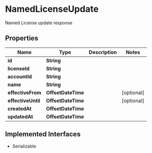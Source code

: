 

# NamedLicenseUpdate

Named License update response

## Properties

| Name | Type | Description | Notes |
|------------ | ------------- | ------------- | -------------|
|**id** | **String** |  |  |
|**licenseId** | **String** |  |  |
|**accountId** | **String** |  |  |
|**name** | **String** |  |  |
|**effectiveFrom** | **OffsetDateTime** |  |  [optional] |
|**effectiveUntil** | **OffsetDateTime** |  |  [optional] |
|**createdAt** | **OffsetDateTime** |  |  |
|**updatedAt** | **OffsetDateTime** |  |  |


## Implemented Interfaces

* Serializable


